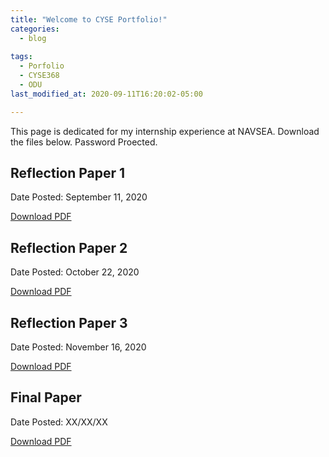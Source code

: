 ```yaml
---
title: "Welcome to CYSE Portfolio!"
categories:
  - blog
  
tags:
  - Porfolio
  - CYSE368
  - ODU
last_modified_at: 2020-09-11T16:20:02-05:00

---
```

<p> This page is dedicated for my internship experience at NAVSEA.  Download the files below.  Password Proected. </p>
<div> 
  <h2> Reflection Paper 1 </h2>
  <div class = "notice--info">
    <p> Date Posted: September 11, 2020 </p>
    <a href="/assets/downloads/CYSE_368_Reflection_Paper_1.pdf" class="btn btn--inverse .btn--small"> Download PDF</a> 
  </div>
</div>

<div> 
  <h2> Reflection Paper 2 </h2>
  <div class = "notice--info">
    <p> Date Posted: October 22, 2020</p>
    <a href="/assets/CYSE_368_Reflection_Paper_1.pdf" class="btn btn--inverse .btn--small"> Download PDF</a> 
  </div>
</div>

<div> 
  <h2> Reflection Paper 3 </h2>
  <div class = "notice--info">
    <p> Date Posted: November 16, 2020 </p>
    <a href="/assets/downloads/CYSE_368_Reflection_Paper_1.pdf" class="btn btn--inverse .btn--small"> Download PDF</a> 
  </div>
</div>

<div> 
  <h2> Final Paper </h2>
  <div class = "notice--danger">
    <p> Date Posted: XX/XX/XX </p>
    <a href="/assets/#" class="btn btn--inverse .btn--small"> Download PDF</a> 
  </div>
</div>



